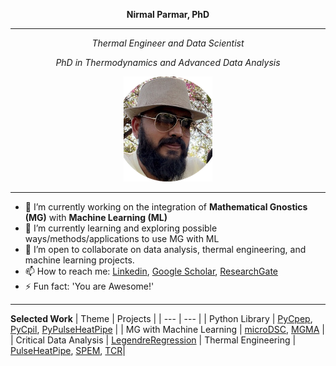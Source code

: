 **<p align='center'>Nirmal Parmar, PhD</p>**
****
*<p align='center'>Thermal Engineer and Data Scientist</p>*
*<p align='center'>PhD in Thermodynamics and Advanced Data Analysis</p>*

<picture>
 <p align='center'> 
 <source media="(prefers-color-scheme: dark)" srcset="nirmal.png">
 <source media="(prefers-color-scheme: light)" srcset="nirmal.png">
 <img alt="Nirmal Parmar" src="nirmal.png">
 </p>
</picture>

*<p style="text-align: center;"></p>*
****

- 🔭 I’m currently working on the integration of **Mathematical Gnostics (MG)** with **Machine Learning (ML)**
- 🌱 I’m currently learning and exploring possible ways/methods/applications to use MG with ML
- 👯 I’m open to collaborate on data analysis, thermal engineering, and machine learning projects.
- 📫 How to reach me: [Linkedin](https://www.linkedin.com/in/nirmal-parmar-3a440037/), [Google Scholar](https://scholar.google.co.in/citations?user=cF90K6cAAAAJ&hl=en), [ResearchGate](https://www.researchgate.net/profile/Nirmal-Parmar)
- ⚡ Fun fact: 'You are Awesome!'

*<p style="text-align: center;"></p>*
****

**Selected Work**
| Theme | Projects |
| --- | --- |
| Python Library | [PyCpep](https://github.com/nirmalparmarphd/PyCpep), [PyCpil](https://github.com/nirmalparmarphd/PyCpil), [PyPulseHeatPipe](https://pypi.org/project/PyPulseHeatPipe/) |
| MG with Machine Learning | [microDSC](https://github.com/nirmalparmarphd/microDSC_error_prediction_ANN), [MGMA](https://github.com/nirmalparmarphd/mgma_automation) |
| Critical Data Analysis | [LegendreRegression](https://github.com/nirmalparmarphd/LLE_LegendreRegression)
| Thermal Engineering | [PulseHeatPipe](https://github.com/nirmalparmarphd/PulseHeatPipe), [SPEM](https://github.com/nirmalparmarphd/SPEM_prediction), [TCR](https://github.com/nirmalparmarphd/TCR_DeepLearning)|

<!--
**nirmalparmarphd/nirmalparmarphd** is a ✨ _special_ ✨ repository because its `README.md` (this file) appears on your GitHub profile.

Here are some ideas to get you started:

- 🔭 I’m currently working on ...
- 🌱 I’m currently learning ...
- 👯 I’m looking to collaborate on ...
- 🤔 I’m looking for help with ...
- 💬 Ask me about ...
- 📫 How to reach me: ...
- 😄 Pronouns: ...
- ⚡ Fun fact: ...
-->
